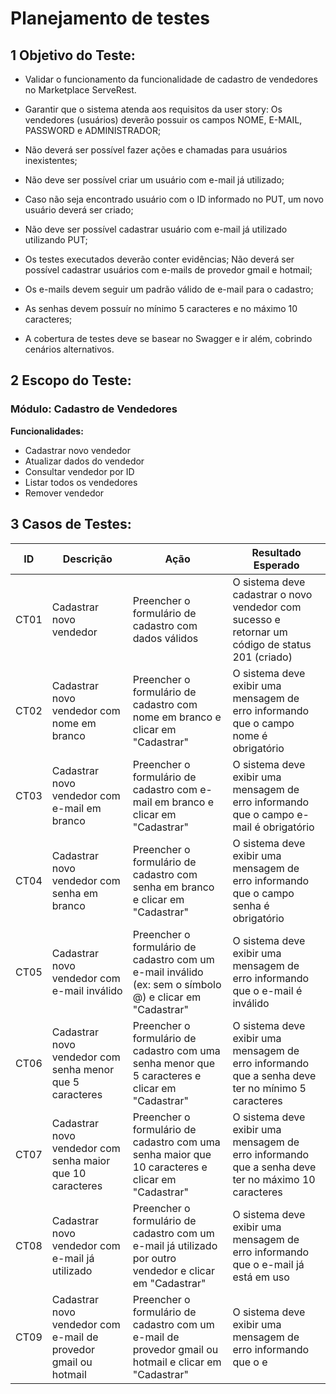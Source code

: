 # Planejamento de testes


## 1 Objetivo do Teste:

- Validar o funcionamento da funcionalidade de cadastro de vendedores no Marketplace ServeRest.

- Garantir que o sistema atenda aos requisitos da user story:
Os vendedores (usuários) deverão possuir os campos NOME, E-MAIL, PASSWORD e ADMINISTRADOR;

- Não deverá ser possível fazer ações e chamadas para usuários inexistentes;

- Não deve ser possível criar um usuário com e-mail já utilizado;

- Caso não seja encontrado usuário com o ID informado no PUT, um novo usuário deverá ser criado;

- Não deve ser possível cadastrar usuário com e-mail já utilizado utilizando PUT;

- Os testes executados deverão conter evidências;
Não deverá ser possível cadastrar usuários com e-mails de provedor gmail e hotmail;

- Os e-mails devem seguir um padrão válido de e-mail para o cadastro;

- As senhas devem possuír no mínimo 5 caracteres e no máximo 10 caracteres;

- A cobertura de testes deve se basear no Swagger e ir além, cobrindo cenários alternativos.

## 2 Escopo do Teste:

 ### Módulo: Cadastro de Vendedores

**Funcionalidades:**

- Cadastrar novo vendedor
- Atualizar dados do vendedor
- Consultar vendedor por ID
- Listar todos os vendedores
- Remover vendedor

## 3 Casos de Testes:


| ID | Descrição                                                | Ação | Resultado Esperado|
|---|---|---|---|
| CT01 | Cadastrar novo vendedor | Preencher o formulário de cadastro com dados válidos|O sistema deve cadastrar o novo vendedor com sucesso e retornar um código de status 201 (criado)
| CT02 | Cadastrar novo vendedor com nome em branco| Preencher o formulário de cadastro com nome em branco e clicar em "Cadastrar"| O sistema deve exibir uma mensagem de erro informando que o campo nome é obrigatório
| CT03 |  Cadastrar novo vendedor com e-mail em branco| Preencher o formulário de cadastro com e-mail em branco e clicar em "Cadastrar"|O sistema deve exibir uma mensagem de erro informando que o campo e-mail é obrigatório
| CT04 | Cadastrar novo vendedor com senha em branco|Preencher o formulário de cadastro com senha em branco e clicar em "Cadastrar"|O sistema deve exibir uma mensagem de erro informando que o campo senha é obrigatório
| CT05 | Cadastrar novo vendedor com e-mail inválido|Preencher o formulário de cadastro com um e-mail inválido (ex: sem o símbolo @) e clicar em "Cadastrar"|O sistema deve exibir uma mensagem de erro informando que o e-mail é inválido
| CT06 | Cadastrar novo vendedor com senha menor que 5 caracteres|Preencher o formulário de cadastro com uma senha menor que 5 caracteres e clicar em "Cadastrar"|O sistema deve exibir uma mensagem de erro informando que a senha deve ter no mínimo 5 caracteres
| CT07 | Cadastrar novo vendedor com senha maior que 10 caracteres|Preencher o formulário de cadastro com uma senha maior que 10 caracteres e clicar em "Cadastrar"|O sistema deve exibir uma mensagem de erro informando que a senha deve ter no máximo 10 caracteres
| CT08 | Cadastrar novo vendedor com e-mail já utilizado|Preencher o formulário de cadastro com um e-mail já utilizado por outro vendedor e clicar em "Cadastrar"|O sistema deve exibir uma mensagem de erro informando que o e-mail já está em uso
| CT09 | Cadastrar novo vendedor com e-mail de provedor gmail ou hotmail|Preencher o formulário de cadastro com um e-mail de provedor gmail ou hotmail e clicar em "Cadastrar"|O sistema deve exibir uma mensagem de erro informando que o e
